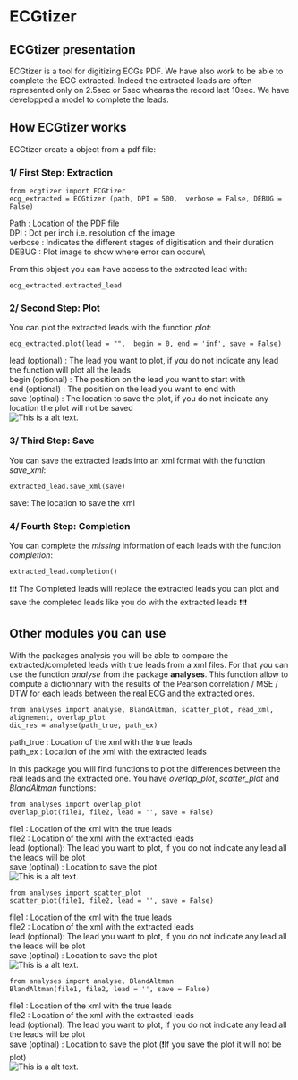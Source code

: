 # ECGtizer

## ECGtizer presentation

ECGtizer is a tool for digitizing ECGs PDF. We have also work to be able to complete the ECG extracted. Indeed the extracted leads are often represented only on 2.5sec or 5sec whearas the record last 10sec. We have developped a model to complete the leads.

## How ECGtizer  works

ECGtizer create a object from a pdf file:

### 1/ First Step: Extraction
```
from ecgtizer import ECGtizer
ecg_extracted = ECGtizer (path, DPI = 500,  verbose = False, DEBUG = False)
``` 
Path : Location of the PDF file\
DPI  : Dot per inch i.e. resolution of the image\
verbose : Indicates the different stages of digitisation and their duration\
DEBUG : Plot image to show where error can occure\

From this object you can have access to the extracted lead with:
```
ecg_extracted.extracted_lead
``` 

### 2/ Second Step: Plot

You can plot the extracted leads with the function *plot*:
```
ecg_extracted.plot(lead = "",  begin = 0, end = 'inf', save = False)
``` 
lead (optional) : The lead you want to plot, if you do not indicate any lead the function will plot all the leads\
begin (optional) : The position on the lead you want to start with\
end (optional) : The position on the lead you want to end with\
save (optinal) : The location to save the plot, if you do not indicate any location the plot will not be saved\
![This is a alt text.](/plot/Plot_all_leads.png)

### 3/ Third Step: Save
You can save the extracted leads into an xml format with the function *save_xml*:
```
extracted_lead.save_xml(save)
``` 
save: The location to save the xml

### 4/ Fourth Step: Completion
You can complete the *missing* information of each leads with the function *completion*:

```
extracted_lead.completion()
``` 
❗❗❗️ The  Completed  leads will replace the extracted leads you can  plot and save the completed leads like you do with the extracted leads ❗❗❗️ 

## Other modules you can use

With the packages analysis you will be able to compare the extracted/completed leads with true leads from a xml files. For that you can use the function *analyse* from the package **analyses**. This function allow to compute a dictionnary with the results of the Pearson correlation / MSE / DTW for each leads between the real ECG and the extracted ones.

```
from analyses import analyse, BlandAltman, scatter_plot, read_xml, alignement, overlap_plot
dic_res = analyse(path_true, path_ex)
``` 
path_true : Location of the xml with the true leads\
path_ex : Location of the xml with the extracted leads

In this package you will find functions to plot the differences between the real leads and the extracted one. You have *overlap_plot*, *scatter_plot* and *BlandAltman* functions:
```
from analyses import overlap_plot
overlap_plot(file1, file2, lead = '', save = False)
```
file1 : Location of the xml with the true leads\
file2 : Location of the xml with the extracted leads\
lead (optional): The lead you want to plot, if you do not indicate any lead all the leads will be plot\
save (optinal) : Location to save the plot\
![This is a alt text.](/plot/Plot_all_leads_overlap.png)

```
from analyses import scatter_plot
scatter_plot(file1, file2, lead = '', save = False)
```
file1 : Location of the xml with the true leads\
file2 : Location of the xml with the extracted leads\
lead (optional): The lead you want to plot, if you do not indicate any lead all the leads will be plot\
save (optinal) : Location to save the plot\
![This is a alt text.](/plot/Plot_all_leads_scatter.png)

```
from analyses import analyse, BlandAltman
BlandAltman(file1, file2, lead = '', save = False)
```
file1 : Location of the xml with the true leads\
file2 : Location of the xml with the extracted leads\
lead (optional): The lead you want to plot, if you do not indicate any lead all the leads will be plot\
save (optinal) : Location to save the plot (❗️If you save the plot it will not be plot)\
![This is a alt text.](/plot/Plot_all_leads_ba.png)

